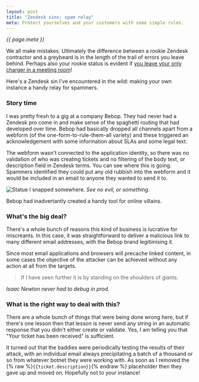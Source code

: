 ```yaml
---
layout: post
title: "Zendesk sins: spam relay"
meta: Protect yourselves and your customers with some simple rules.
---
```


*{{ page.meta }}*

We all make mistakes. Ultimately the difference between a rookie Zendesk contractor and a greybeard is in the length of the trail of errors you leave behind. Perhaps also your rookie status is evident if [you leave your only charger in a meeting room](https://deltastring.com/2023/10/23/contracting-is-all-in-the-prep/)!

Here's a Zendesk sin I've encountered in the wild: making your own instance a handy relay for spammers.<!--excerpt-end-->

### Story time

I was pretty fresh to a gig at a company Bebop. They had never had a Zendesk pro come in and make sense of the spaghetti routing that had developed over time. Bebop had basically dropped all channels apart from a webform (of the one-form-to-rule-them-all variety) and these triggered an acknowledgement with some information about SLAs and some legal text.

The webform wasn't connected to the application identity, so there was no validation of who was creating tickets and no filtering of the body text, or description field in Zendesk terms. You can see where this is going. Spammers identified they could put any old rubbish into the webform and it would be included in an email to anyone they wanted to send it to.

![Statue I snapped somewhere.](/public/img/noo.jpeg)
*See no evil, or something.*

Bebop had inadvertantly created a handy tool for online villains.

### What's the big deal?

There's a whole bunch of reasons this kind of business is lucrative for miscreants. In this case, it was straightforward to deliver a malicious link to many different email addresses, with the Bebop brand legitimising it.

Since most email applications and browsers will precache linked content, in some cases the objective of the attacker can be achieved without any action at all from the targets.

> If I have seen further it is by standing on the shoulders of giants.

*Isaac Newton never had to debug in prod.*

### What is the right way to deal with this?

There are a whole bunch of things that were being done wrong here, but if there's one lesson then that lesson is never send any string in an automatic response that you didn't either create or validate. Yes, I am telling you that "Your ticket has been received" is sufficient.

It turned out that the baddies were periodically testing the results of their attack, with an individual email always precipitating a batch of a thousand or so from whatever botnet they were working with. As soon as I removed the {% raw %}`{{ticket.description}}`{% endraw %} placeholder then they gave up and moved on. Hopefully not to your instance!
